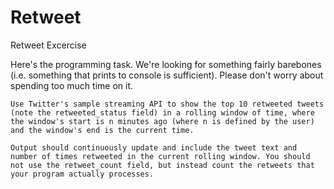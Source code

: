 # Retweet
Retweet Excercise

Here's the programming task. We're looking for something fairly barebones (i.e. something that prints to console is sufficient). Please don't worry about spending too much time on it.

    Use Twitter's sample streaming API to show the top 10 retweeted tweets (note the retweeted_status field) in a rolling window of time, where the window's start is n minutes ago (where n is defined by the user) and the window's end is the current time.

    Output should continuously update and include the tweet text and number of times retweeted in the current rolling window. You should not use the retweet_count field, but instead count the retweets that your program actually processes.
